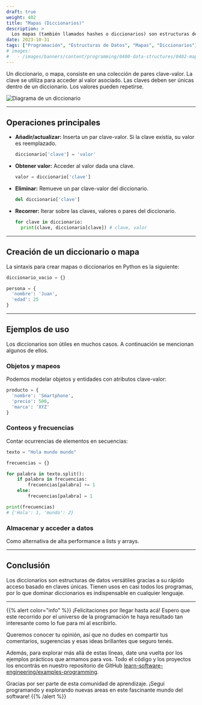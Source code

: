 ```yaml
---
draft: true
weight: 402
title: "Mapas (Diccionarios)"
description: >
  Los mapas (también llamados hashes o diccionarios) son estructuras de datos que asocian claves con valores. Permiten un acceso ultra rápido a elementos mediante claves únicas. En Python se conocen como diccionarios.
date: 2023-10-31
tags: ["Programación", "Estructuras de Datos", "Mapas", "Diccionarios"]
# images:
#   - /images/banners/content/programming/0400-data-structures/0402-mapspng
---
```


Un diccionario, o mapa, consiste en una colección de pares clave-valor. La clave se utiliza para acceder al valor asociado. Las claves deben ser únicas dentro de un diccionario. Los valores pueden repetirse.

![Diagrama de un diccionario](/images/content/programming/0400-data-structures-1/diagram-maps.jpg)

---

## Operaciones principales

- **Añadir/actualizar:** Inserta un par clave-valor. Si la clave existía, su valor es reemplazado.
    ```python
    diccionario['clave'] = 'valor'
    ```
- **Obtener valor:** Acceder al valor dada una clave.
    ```python
    valor = diccionario['clave']
    ```
- **Eliminar:** Remueve un par clave-valor del diccionario.
    ```python
    del diccionario['clave']
    ```
- **Recorrer:** Iterar sobre las claves, valores o pares del diccionario.
    ```python
    for clave in diccionario:
      print(clave, diccionario[clave]) # clave, valor
    ```

---

## Creación de un diccionario o mapa

La sintaxis para crear mapas o diccionarios en Python es la siguiente:

```python
diccionario_vacio = {}

persona = {
  'nombre': 'Juan',
  'edad': 25
}
```

---

## Ejemplos de uso

Los diccionarios son útiles en muchos casos. A continuación se mencionan algunos de ellos.

### Objetos y mapeos

Podemos modelar objetos y entidades con atributos clave-valor:

```python
producto = {
  'nombre': 'Smartphone',
  'precio': 500,
  'marca': 'XYZ'
}
```

### Conteos y frecuencias

Contar ocurrencias de elementos en secuencias:

```python
texto = "Hola mundo mundo"

frecuencias = {}

for palabra in texto.split():
    if palabra in frecuencias:
        frecuencias[palabra] += 1
    else:
        frecuencias[palabra] = 1

print(frecuencias)
# {'Hola': 1, 'mundo': 2}
```

### Almacenar y acceder a datos

Como alternativa de alta performance a lists y arrays.

---

## Conclusión

Los diccionarios son estructuras de datos versátiles gracias a su rápido acceso basado en claves únicas. Tienen usos en casi todos los programas, por lo que dominar diccionarios es indispensable en cualquier lenguaje.

---

{{% alert color="info" %}}
¡Felicitaciones por llegar hasta acá! Espero que este recorrido por el universo de la programación te haya resultado tan interesante como lo fue para mí al escribirlo.

Queremos conocer tu opinión, así que no dudes en compartir tus comentarios, sugerencias y esas ideas brillantes que seguro tenés.

Además, para explorar más allá de estas líneas, date una vuelta por los ejemplos prácticos que armamos para vos. Todo el código y los proyectos los encontrás en nuestro repositorio de GitHub [learn-software-engineering/examples-programming](https://github.com/learn-software-engineering/examples-programming).

Gracias por ser parte de esta comunidad de aprendizaje. ¡Seguí programando y explorando nuevas areas en este fascinante mundo del software!
{{% /alert %}}
